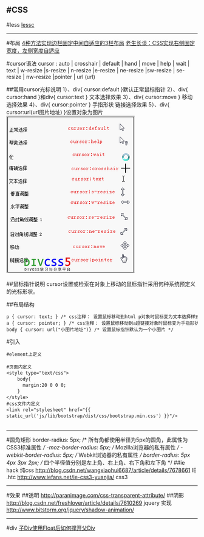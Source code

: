 #CSS
---



#less
[lessc](http://www.th7.cn/web/html-css/201308/11926.shtml)

---
#布局
[4种方法实现边栏固定中间自适应的3栏布局](https://segmentfault.com/a/1190000002664237)
[老生长谈：CSS实现右侧固定宽度，左侧宽度自适应](http://jo2.org/css-auto-adapt-width/)


#cursor语法
cursor : auto | crosshair | default | hand | move | help | wait | text | w-resize |s-resize | n-resize |e-resize | ne-resize |sw-resize | se-resize | nw-resize |pointer | url (url)

##常用cursor光标说明
1）、div{ cursor:default }默认正常鼠标指针
2）、div{ cursor:hand }和div{ cursor:text } 文本选择效果
3）、div{ cursor:move } 移动选择效果
4）、div{ cursor:pointer } 手指形状 链接选择效果
5）、div{ cursor:url(url图片地址) }设置对象为图片        
![cursor样式效果图](../Img/css-cursor.png)

##鼠标指针说明
cursor设置或检索在对象上移动的鼠标指针采用何种系统预定义的光标形状。

##布局结构
```html
p { cursor: text; } /* css注释： 设置鼠标移动到html p对象时鼠标变为文本选择样式 */
a { cursor: pointer; } /* css注释： 设置鼠标移动到a超链接对象时鼠标变为手指形状（链接选择） */
body { cursor: url("小图片地址")} /* 设置鼠标指针默认为一个小图片 */
```



#引入
```
#element上定义

#页面内定义
<style type="text/css">
    body{
      margin:20 0 0 0;
    }
</style>
#css文件内定义
<link rel="stylesheet" href="{{ static_url('js/lib/bootstrap/dist/css/bootstrap.min.css') }}"/>


```

-----
#圆角矩形
border-radius: 5px; /* 所有角都使用半径为5px的圆角，此属性为CSS3标准属性 */
-moz-border-radius: 5px; /* Mozilla浏览器的私有属性 */
-webkit-border-radius: 5px; /* Webkit浏览器的私有属性 */
border-radius: 5px 4px 3px 2px; /* 四个半径值分别是左上角、右上角、右下角和左下角 */
##ie hack
纯css http://blog.csdn.net/wangxiaohui6687/article/details/7678661
IE .htc http://www.iefans.net/ie-css3-yuanjia/
css3 

---
#效果
##透明
http://paranimage.com/css-transparent-attribute/
##阴影 
http://blog.csdn.net/freshlover/article/details/7610269
jquery 实现 http://www.bitstorm.org/jquery/shadow-animation/

---
#div
[子Div使用Float后如何撑开父Div](http://www.cnblogs.com/suntop/archive/2010/09/16/1828052.html)







